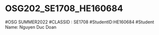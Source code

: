 # OSG202_SE1708_HE160684
#OSG SUMMER2022
#CLASSID : SE1708
#StudentID:HE160684
#Student Name: Nguyen Duc Doan
